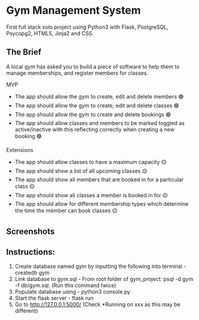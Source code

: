 <h1>Gym Management System</h1>

First full stack solo project using Python3 with Flask, PostgreSQL, Psycopg2, HTML5, Jinja2 and CSS.

## The Brief

A local gym has asked you to build a piece of software to help them to manage memberships, and register members for classes.

MVP

- The app should allow the gym to create, edit and delete members 🟢
- The app should allow the gym to create, edit and delete classes 🟢
- The app should allow the gym to create and delete bookings 🟢
- The app should allow classes and members to be marked toggled as active/inactive with this reflecting correctly when creating a new booking 🟢

Extensions

- The app should allow classes to have a maximum capacity 🟡
- The app should show a list of all upcoming classes 🟡
- The app should show all members that are booked in for a particular class 🟡
- The app should show all classes a member is booked in for 🟡
- The app should allow for different membership types which determine the time the member can book classes 🟡


## Screenshots








## Instructions:

1. Create database named gym by inputting the following into terminal - createdb gym
2. Link database to gym.sql - From root folder of gym_project: psql -d gym -f db/gym.sql. (Run this command twice)
3. Populate database using - python3 console.py
4. Start the flask server - flask run
5. Go to http://127.0.0.1:5000/ (Check *Running on xxx as this may be different)





